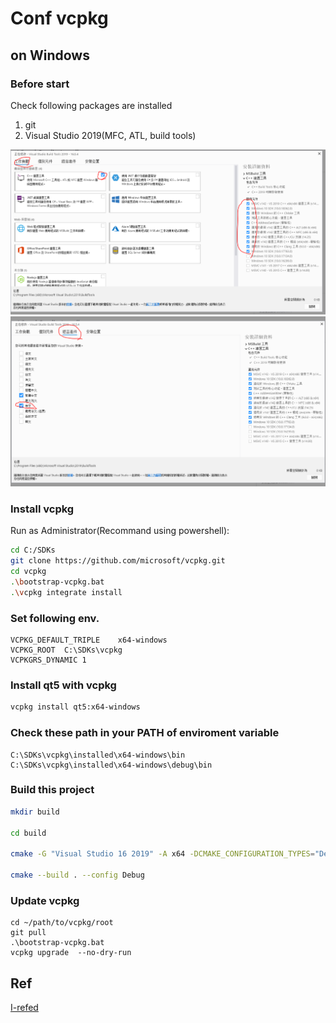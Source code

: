 # Conf vcpkg

## on Windows

### Before start

Check following packages are installed

1. git
2. Visual Studio 2019(MFC, ATL, build tools)

![vcpkg-need-1](doc/vcpkg-need-1.PNG)
![vcpkg-need-1](doc/vcpkg-need-2.PNG)

### Install vcpkg

Run as Administrator(Recommand using powershell):

``` bash
cd C:/SDKs
git clone https://github.com/microsoft/vcpkg.git
cd vcpkg
.\bootstrap-vcpkg.bat
.\vcpkg integrate install
```

### Set following env.

```
VCPKG_DEFAULT_TRIPLE	x64-windows
VCPKG_ROOT	C:\SDKs\vcpkg
VCPKGRS_DYNAMIC	1
```

### Install qt5 with vcpkg

``` bash
vcpkg install qt5:x64-windows
```

### Check these path in your PATH of enviroment variable

``` text
C:\SDKs\vcpkg\installed\x64-windows\bin
C:\SDKs\vcpkg\installed\x64-windows\debug\bin
```

### Build this project

``` bash
mkdir build

cd build

cmake -G "Visual Studio 16 2019" -A x64 -DCMAKE_CONFIGURATION_TYPES="Debug;Release" -DCMAKE_TOOLCHAIN_FILE=C:/SDKs/vcpkg/scripts/buildsystems/vcpkg.cmake ..

cmake --build . --config Debug
```

### Update vcpkg

```
cd ~/path/to/vcpkg/root
git pull
.\bootstrap-vcpkg.bat
vcpkg upgrade  --no-dry-run
```

## Ref

[I-refed](https://github.com/mattfife/QtQuick-with-cmake)
